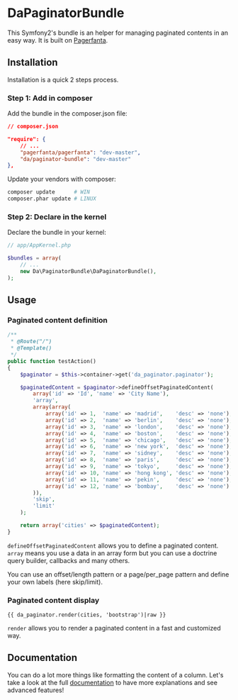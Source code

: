 DaPaginatorBundle
=================

This Symfony2's bundle is an helper for managing paginated contents in an easy way. It is built on [Pagerfanta](https://github.com/whiteoctober/Pagerfanta).


Installation
------------

Installation is a quick 2 steps process.

### Step 1: Add in composer

Add the bundle in the composer.json file:

```json
// composer.json

"require": {
    // ...
    "pagerfanta/pagerfanta": "dev-master",
    "da/paginator-bundle": "dev-master"
},
```

Update your vendors with composer:

```sh
composer update      # WIN
composer.phar update # LINUX
```

### Step 2: Declare in the kernel

Declare the bundle in your kernel:

```php
// app/AppKernel.php

$bundles = array(
    // ...
    new Da\PaginatorBundle\DaPaginatorBundle(),
);
```


Usage
-----

### Paginated content definition

```php
/**
 * @Route("/")
 * @Template()
 */
public function testAction()
{
    $paginator = $this->container->get('da_paginator.paginator');

    $paginatedContent = $paginator->defineOffsetPaginatedContent(
        array('id' => 'Id', 'name' => 'City Name'),
        'array',
        array(array(
            array('id' => 1,  'name' => 'madrid',    'desc' => 'none'),
            array('id' => 2,  'name' => 'berlin',    'desc' => 'none'),
            array('id' => 3,  'name' => 'london',    'desc' => 'none'),
            array('id' => 4,  'name' => 'boston',    'desc' => 'none'),
            array('id' => 5,  'name' => 'chicago',   'desc' => 'none'),
            array('id' => 6,  'name' => 'new york',  'desc' => 'none'),
            array('id' => 7,  'name' => 'sidney',    'desc' => 'none'),
            array('id' => 8,  'name' => 'paris',     'desc' => 'none'),
            array('id' => 9,  'name' => 'tokyo',     'desc' => 'none'),
            array('id' => 10, 'name' => 'hong kong', 'desc' => 'none'),
            array('id' => 11, 'name' => 'pekin',     'desc' => 'none'),
            array('id' => 12, 'name' => 'bombay',    'desc' => 'none')
        )),
        'skip',
        'limit'
    );

    return array('cities' => $paginatedContent);
}
```

`defineOffsetPaginatedContent` allows you to define a paginated content. `array` means you use a data in an array form but you can use a doctrine query builder, callbacks and many others.

You can use an offset/length pattern or a page/per_page pattern and define your own labels (here skip/limit).

### Paginated content display

```twig
{{ da_paginator.render(cities, 'bootstrap')|raw }}
```

`render` allows you to render a paginated content in a fast and customized way.


Documentation
-------------

You can do a lot more things like formatting the content of a column.
Let's take a look at the full [documentation](https://github.com/Gnuckorg/DaPaginatorBundle/blob/master/Resources/doc/index.md) to have more explanations and see advanced features!